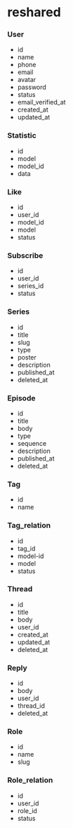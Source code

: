 # reshared

### User
- id
- name
- phone
- email
- avatar
- password
- status
- email_verified_at
- created_at
- updated_at

### Statistic
- id
- model
- model_id
- data

### Like
- id
- user_id
- model_id
- model
- status

### Subscribe
- id
- user_id
- series_id
- status

### Series
- id
- title
- slug
- type
- poster
- description
- published_at
- deleted_at

### Episode
- id
- title
- body
- type
- sequence
- description
- published_at
- deleted_at

### Tag
- id
- name

### Tag_relation
- id
- tag_id
- model-id
- model
- status

### Thread
- id
- title
- body
- user_id
- created_at
- updated_at
- deleted_at

### Reply
- id
- body
- user_id
- thread_id
- deleted_at

### Role
- id
- name
- slug

### Role_relation
- id
- user_id
- role_id
- status